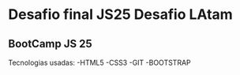 # Desafio final JS25 Desafio LAtam
## BootCamp JS 25

Tecnologias usadas:
-HTML5 
-CSS3
-GIT
-BOOTSTRAP
